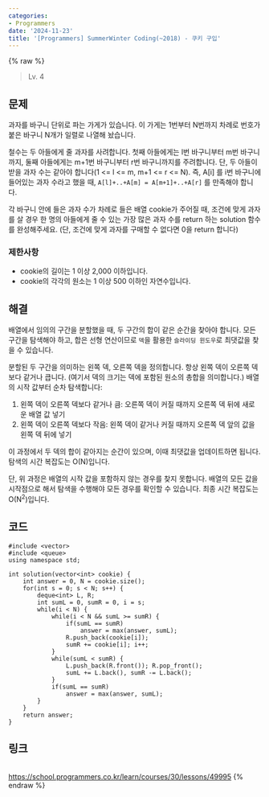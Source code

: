 ```yaml
---
categories:
- Programmers
date: '2024-11-23'
title: '[Programmers] SummerWinter Coding(~2018) - 쿠키 구입'
---
```


{% raw %}
> Lv. 4<br>

## 문제
과자를 바구니 단위로 파는 가게가 있습니다. 이 가게는 1번부터 N번까지 차례로 번호가 붙은 바구니 N개가 일렬로 나열해 놨습니다.

철수는 두 아들에게 줄 과자를 사려합니다. 첫째 아들에게는 l번 바구니부터 m번 바구니까지, 둘째 아들에게는 m+1번 바구니부터 r번 바구니까지를 주려합니다. 단, 두 아들이 받을 과자 수는 같아야 합니다(1 <= l <= m, m+1 <= r <= N). 즉, A[i] 를 i번 바구니에 들어있는 과자 수라고 했을 때,  `A[l]+..+A[m] = A[m+1]+..+A[r]`  를 만족해야 합니다.

각 바구니 안에 들은 과자 수가 차례로 들은 배열 cookie가 주어질 때, 조건에 맞게 과자를 살 경우 한 명의 아들에게 줄 수 있는 가장 많은 과자 수를 return 하는 solution 함수를 완성해주세요. (단, 조건에 맞게 과자를 구매할 수 없다면 0을 return 합니다)

### 제한사항
-   cookie의 길이는 1 이상 2,000 이하입니다.
-   cookie의 각각의 원소는 1 이상 500 이하인 자연수입니다.

## 해결
배열에서 임의의 구간을 분할했을 때, 두 구간의 합이 같은 순간을 찾아야 합니다. 모든 구간을 탐색해야 하고, 합은 선형 연산이므로 `덱`을 활용한 `슬라이딩 윈도우`로 최댓값을 찾을 수 있습니다.

분할된 두 구간을 의미하는 왼쪽 덱, 오른쪽 덱을 정의합니다. 항상 왼쪽 덱이 오른쪽 덱보다 같거나 큽니다. (여기서 덱의 크기는 덱에 포함된 원소의 총합을 의미합니다.) 배열의 시작 값부터 순차 탐색합니다:
1. 왼쪽 덱이 오른쪽 덱보다 같거나 큼: 오른쪽 덱이 커질 때까지 오른쪽 덱 뒤에 새로운 배열 값 넣기
2. 왼쪽 덱이 오른쪽 덱보다 작음: 왼쪽 덱이 같거나 커질 때까지 오른쪽 덱 앞의 값을 왼쪽 덱 뒤에 넣기

이 과정에서 두 덱의 합이 같아지는 순간이 있으며, 이때 최댓값을 업데이트하면 됩니다. 탐색의 시간 복잡도는 O(N)입니다.

단, 위 과정은 배열의 시작 값을 포함하지 않는 경우를 찾지 못합니다. 배열의 모든 값을 시작점으로 해서 탐색을 수행해야 모든 경우를 확인할 수 있습니다. 최종 시간 복잡도는 O(N<sup>2</sup>)입니다.

## 코드
```
#include <vector>
#include <queue>
using namespace std;

int solution(vector<int> cookie) {
    int answer = 0, N = cookie.size();
    for(int s = 0; s < N; s++) {
        deque<int> L, R;
        int sumL = 0, sumR = 0, i = s;
        while(i < N) {
            while(i < N && sumL >= sumR) {
                if(sumL == sumR)
                    answer = max(answer, sumL);
                R.push_back(cookie[i]);
                sumR += cookie[i]; i++;
            }
            while(sumL < sumR) {
                L.push_back(R.front()); R.pop_front();
                sumL += L.back(), sumR -= L.back();
            }
            if(sumL == sumR)
                answer = max(answer, sumL);
        }
    }
    return answer;
}
```

## 링크
<br>https://school.programmers.co.kr/learn/courses/30/lessons/49995
{% endraw %}
